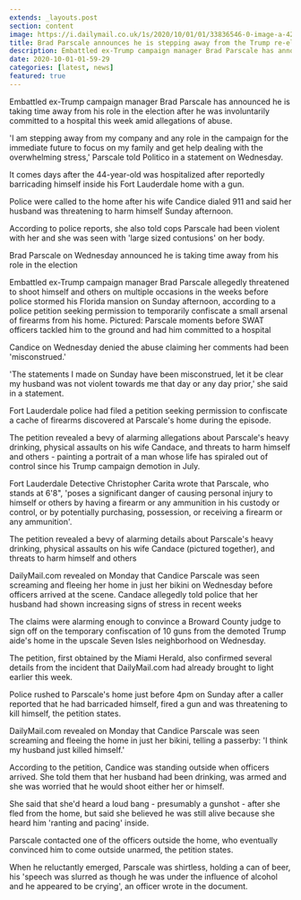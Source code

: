 ```yaml
---
extends: _layouts.post
section: content
image: https://i.dailymail.co.uk/1s/2020/10/01/01/33836546-0-image-a-42_1601511342297.jpg 
title: Brad Parscale announces he is stepping away from the Trump re-election campaign 
description: Embattled ex-Trump campaign manager Brad Parscale has announced he is taking time away from his role in the election after he was involuntarily committed to a hospital this week.  
date: 2020-10-01-01-59-29 
categories: [latest, news] 
featured: true 
--- 
```

Embattled ex-Trump campaign manager Brad Parscale has announced he is taking time away from his role in the election after he was involuntarily committed to a hospital this week amid allegations of abuse.  

'I am stepping away from my company and any role in the campaign for the immediate future to focus on my family and get help dealing with the overwhelming stress,' Parscale told Politico in a statement on Wednesday.  

It comes days after the 44-year-old was hospitalized after reportedly barricading himself inside his Fort Lauderdale home with a gun.

Police were called to the home after his wife Candice dialed 911 and said her husband was threatening to harm himself Sunday afternoon.

According to police reports, she also told cops Parscale had been violent with her and she was seen with 'large sized contusions' on her body. 

Brad Parscale on Wednesday announced he is taking time away from his role in the election

Embattled ex-Trump campaign manager Brad Parscale allegedly threatened to shoot himself and others on multiple occasions in the weeks before police stormed his Florida mansion on Sunday afternoon, according to a police petition seeking permission to temporarily confiscate a small arsenal of firearms from his home. Pictured: Parscale moments before SWAT officers tackled him to the ground and had him committed to a hospital  

Candice on Wednesday denied the abuse claiming her comments had been 'misconstrued.'

'The statements I made on Sunday have been misconstrued, let it be clear my husband was not violent towards me that day or any day prior,' she said in a statement. 

Fort Lauderdale police had filed a petition seeking permission to confiscate a cache of firearms discovered at Parscale's home during the episode.

The petition revealed a bevy of alarming allegations about Parscale's heavy drinking, physical assaults on his wife Candace, and threats to harm himself and others - painting a portrait of a man whose life has spiraled out of control since his Trump campaign demotion in July. 

Fort Lauderdale Detective Christopher Carita wrote that Parscale, who stands at 6'8", 'poses a significant danger of causing personal injury to himself or others by having a firearm or any ammunition in his custody or control, or by potentially purchasing, possession, or receiving a firearm or any ammunition'. 

The petition revealed a bevy of alarming details about Parscale's heavy drinking, physical assaults on his wife Candace (pictured together), and threats to harm himself and others

DailyMail.com revealed on Monday that Candice Parscale was seen screaming and fleeing her home in just her bikini on Wednesday before officers arrived at the scene. Candace allegedly told police that her husband had shown increasing signs of stress in recent weeks

The claims were alarming enough to convince a Broward County judge to sign off on the temporary confiscation of 10 guns from the demoted Trump aide's home in the upscale Seven Isles neighborhood on Wednesday.  

The petition, first obtained by the Miami Herald, also confirmed several details from the incident that DailyMail.com had already brought to light earlier this week. 

Police rushed to Parscale's home just before 4pm on Sunday after a caller reported that he had barricaded himself, fired a gun and was threatening to kill himself, the petition states. 

DailyMail.com revealed on Monday that Candice Parscale was seen screaming and fleeing the home in just her bikini, telling a passerby: 'I think my husband just killed himself.' 

According to the petition, Candice was standing outside when officers arrived. She told them that her husband had been drinking, was armed and she was worried that he would shoot either her or himself.  

She said that she'd heard a loud bang - presumably a gunshot - after she fled from the home, but said she believed he was still alive because she heard him 'ranting and pacing' inside. 

Parscale contacted one of the officers outside the home, who eventually convinced him to come outside unarmed, the petition states. 

When he reluctantly emerged, Parscale was shirtless, holding a can of beer, his 'speech was slurred as though he was under the influence of alcohol and he appeared to be crying', an officer wrote in the document.   

   

